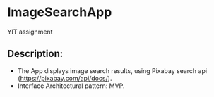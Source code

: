 # ImageSearchApp
YIT assignment

## Description:
- The App displays image search results, using Pixabay search api (https://pixabay.com/api/docs/). <br />
- Interface Architectural pattern: MVP. <br />
